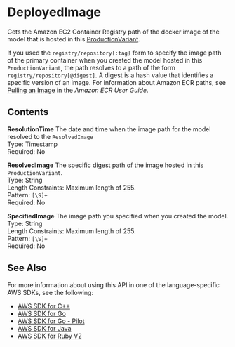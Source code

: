 # DeployedImage<a name="API_DeployedImage"></a>

Gets the Amazon EC2 Container Registry path of the docker image of the model that is hosted in this [ProductionVariant](API_ProductionVariant.md)\.

If you used the `registry/repository[:tag]` form to specify the image path of the primary container when you created the model hosted in this `ProductionVariant`, the path resolves to a path of the form `registry/repository[@digest]`\. A digest is a hash value that identifies a specific version of an image\. For information about Amazon ECR paths, see [Pulling an Image](http://docs.aws.amazon.com//AmazonECR/latest/userguide/docker-pull-ecr-image.html) in the *Amazon ECR User Guide*\.

## Contents<a name="API_DeployedImage_Contents"></a>

 **ResolutionTime**   <a name="SageMaker-Type-DeployedImage-ResolutionTime"></a>
The date and time when the image path for the model resolved to the `ResolvedImage`   
Type: Timestamp  
Required: No

 **ResolvedImage**   <a name="SageMaker-Type-DeployedImage-ResolvedImage"></a>
The specific digest path of the image hosted in this `ProductionVariant`\.  
Type: String  
Length Constraints: Maximum length of 255\.  
Pattern: `[\S]+`   
Required: No

 **SpecifiedImage**   <a name="SageMaker-Type-DeployedImage-SpecifiedImage"></a>
The image path you specified when you created the model\.  
Type: String  
Length Constraints: Maximum length of 255\.  
Pattern: `[\S]+`   
Required: No

## See Also<a name="API_DeployedImage_SeeAlso"></a>

For more information about using this API in one of the language\-specific AWS SDKs, see the following:
+  [AWS SDK for C\+\+](https://docs.aws.amazon.com/goto/SdkForCpp/sagemaker-2017-07-24/DeployedImage) 
+  [AWS SDK for Go](https://docs.aws.amazon.com/goto/SdkForGoV1/sagemaker-2017-07-24/DeployedImage) 
+  [AWS SDK for Go \- Pilot](https://docs.aws.amazon.com/goto/SdkForGoPilot/sagemaker-2017-07-24/DeployedImage) 
+  [AWS SDK for Java](https://docs.aws.amazon.com/goto/SdkForJava/sagemaker-2017-07-24/DeployedImage) 
+  [AWS SDK for Ruby V2](https://docs.aws.amazon.com/goto/SdkForRubyV2/sagemaker-2017-07-24/DeployedImage) 
